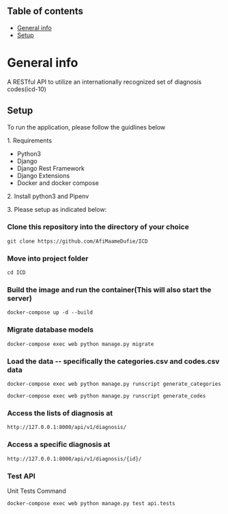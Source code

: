 ## Table of contents
* [General info](#general-info)
* [Setup](#setup)


# General info
A RESTful API to utilize an internationally recognized set of diagnosis codes(icd-10)


<h2>Setup</h2>
To run the application, please follow the guidlines below
<p>
1. Requirements
 <ul>
  <li>Python3</li>
  <li>Django</li>
  <li>Django Rest Framework</li>
  <li> Django Extensions</li>
  <li>Docker and docker compose</li>
</ul></p>
<p>2. Install python3 and Pipenv</p>

<p>3. Please setup as indicated below:</p>

 
  ### Clone this repository into the directory of your choice
  ```
  git clone https://github.com/AfiMaameDufie/ICD
  ```
  
  ### Move into project folder
   ```
   cd ICD
   ```
  
  ### Build the image and run the container(This will also start the server)
  ```
  docker-compose up -d --build
  ```
  
  ### Migrate database models
  ```
  docker-compose exec web python manage.py migrate
  ```
  
  ### Load the data -- specifically the categories.csv and codes.csv data
  ```
  docker-compose exec web python manage.py runscript generate_categories
  ```
  ```
  docker-compose exec web python manage.py runscript generate_codes
  ```
  
  
  ### Access the lists of diagnosis at
  ```
  http://127.0.0.1:8000/api/v1/diagnosis/
  ```
  ### Access a specific diagnosis at 
  ```
  http://127.0.0.1:8000/api/v1/diagnosis/{id}/
  ```
### Test API 
Unit Tests Command
```
docker-compose exec web python manage.py test api.tests
```